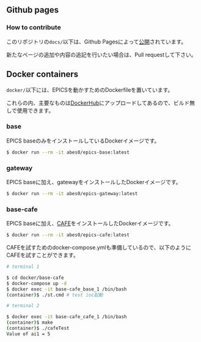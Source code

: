 ## Github pages

### How to contribute

このリポジトリの`docs/`以下は、Github Pagesによって[公開](https://haru-same-same.github.io/kobe-epics-dev/)されています。<br>

新たなページの追加や内容の追記を行いたい場合は、Pull requestして下さい。



## Docker containers

`docker/`以下には、EPICSを動かすためのDockerfileを置いています。<br>

これらの内、主要なものは[DockerHub](https://hub.docker.com/r/abes0/)にアップロードしてあるので、ビルド無しで使用できます。

### base

EPICS baseのみをインストールしているDockerイメージです。

```bash
$ docker run --rm -it abes0/epics-base:latest
```

### gateway

EPICS baseに加え、gatewayをインストールしたDockerイメージです。

``` bash
$ docker run --rm -it abes0/epics-gateway:latest
```

### base-cafe

EPICS baseに加え、[CAFE](http://cafe.psi.ch/)をインストールしたDockerイメージです。

```bash
$ docker run --rm -it abes0/epics-cafe:latest
```

CAFEを試すためのdocker-compose.ymlも準備しているので、以下のようにCAFEを試すことができます。

```bash
# terminal 1

$ cd docker/base-cafe
$ docker-compose up -d
$ docker exec -it base-cafe_base_1 /bin/bash
(container)$ ./st.cmd # test ioc起動

# terminal 2

$ docker exec -it base-cafe_cafe_1 /bin/bash
(container)$ make
(container)$ ./cafeTest
Value of ai1 = 5
```



